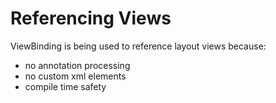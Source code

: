 # Referencing Views

ViewBinding is being used to reference layout views because:
* no annotation processing
* no custom xml elements
* compile time safety